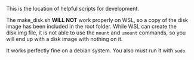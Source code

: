 This is the location of helpful scripts for development.

The make_disk.sh **WILL NOT** work properly on WSL, so a copy of the disk image has been included in the root folder.
While WSL can create the disk.img file, it is not able to use the `mount` and `umount` commands, 
so you will end up with a disk image with nothing on it.

It works perfectly fine on a debian system. You also must run it with `sudo`.
